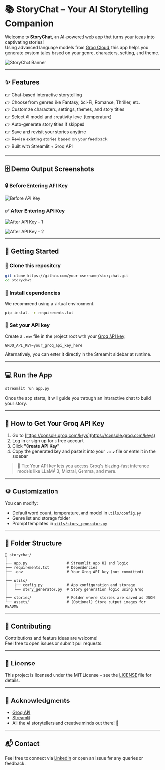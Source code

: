 # 📚 StoryChat – Your AI Storytelling Companion

Welcome to **StoryChat**, an AI-powered web app that turns your ideas into captivating stories!  
Using advanced language models from [Groq Cloud](https://console.groq.com/), this app helps you generate custom tales based on your genre, characters, setting, and theme.

![StoryChat Banner](https://github.com/user-attachments/assets/81fabc90-30d3-4966-bbb5-884acb23072a) <!-- Replace with your actual image path -->

---

## ✨ Features

👉 Chat-based interactive storytelling  
👉 Choose from genres like Fantasy, Sci-Fi, Romance, Thriller, etc.  
👉 Customize characters, settings, themes, and story titles  
👉 Select AI model and creativity level (temperature)  
👉 Auto-generate story titles if skipped  
👉 Save and revisit your stories anytime  
👉 Revise existing stories based on your feedback  
👉 Built with Streamlit + Groq API  

---

## 🗄 Demo Output Screenshots

### 🔒 Before Entering API Key

![Before API Key](https://github.com/user-attachments/assets/a86028ef-c8c1-4306-aa3e-18393e96be41)

### ✅ After Entering API Key

![After API Key - 1](https://github.com/user-attachments/assets/3a1c8ad6-6c9d-4c17-af2a-eccbca49cef2)

![After API Key - 2](https://github.com/user-attachments/assets/6af98e23-b190-42fc-b963-4c9fb8a25f93)

---

## 🚀 Getting Started

### 📁 Clone this repository

```bash
git clone https://github.com/your-username/storychat.git
cd storychat
```

### 🧱 Install dependencies

We recommend using a virtual environment.

```bash
pip install -r requirements.txt
```

### 🔐 Set your API key

Create a `.env` file in the project root with your [Groq API key](#🔑-how-to-get-your-groq-api-key):

```
GROQ_API_KEY=your_groq_api_key_here
```

Alternatively, you can enter it directly in the Streamlit sidebar at runtime.

---

## 💻 Run the App

```bash
streamlit run app.py
```

Once the app starts, it will guide you through an interactive chat to build your story.

---

## 🔑 How to Get Your Groq API Key

1. Go to [https://console.groq.com/keys](https://console.groq.com/keys)  
2. Log in or sign up for a free account  
3. Click **"Create API Key"**  
4. Copy the generated key and paste it into your `.env` file or enter it in the sidebar

> 🧠 Tip: Your API key lets you access Groq's blazing-fast inference models like LLaMA 3, Mixtral, Gemma, and more.

---

## ⚙️ Customization

You can modify:
- Default word count, temperature, and model in [`utils/config.py`](utils/config.py)
- Genre list and storage folder
- Prompt templates in [`utils/story_generator.py`](utils/story_generator.py)

---

## 📂 Folder Structure

```
📁 storychat/
│
├── app.py                  # Streamlit app UI and logic
├── requirements.txt        # Dependencies
├── .env                    # Your Groq API key (not committed)
│
├── utils/
│   ├── config.py           # App configuration and storage
│   └── story_generator.py  # Story generation logic using Groq
│
├── stories/                # Folder where stories are saved as JSON
└── assets/                 # (Optional) Store output images for README
```

---

## 🤝 Contributing

Contributions and feature ideas are welcome!  
Feel free to open issues or submit pull requests.

---

## 📄 License

This project is licensed under the MIT License – see the [LICENSE](LICENSE) file for details.

---

## 🙌 Acknowledgments

- [Groq API](https://groq.com/)
- [Streamlit](https://streamlit.io/)
- All the AI storytellers and creative minds out there! 🌟

---

## 📬 Contact

Feel free to connect via [LinkedIn](https://linkedin.com/in/your-profile) or open an issue for any queries or feedback.
